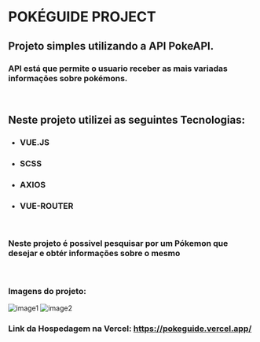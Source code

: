 # **POKÉGUIDE PROJECT**

## **Projeto simples utilizando a API PokeAPI.**
### API está que permite o usuario receber as mais variadas informações sobre pokémons.
<br>

## **Neste projeto utilizei as seguintes Tecnologias:**

* ### **VUE.JS**
* ### **SCSS**
* ### **AXIOS**
* ### **VUE-ROUTER**

<br>

### **Neste projeto é possivel pesquisar por um Pókemon que desejar e obtér informações sobre o mesmo**

<br>

### **Imagens do projeto:**

![image1](https://i.imgur.com/Im2Lyqn.jpg)
![image2](https://i.imgur.com/ye0lc4L.jpg)


### Link da Hospedagem na Vercel: **https://pokeguide.vercel.app/**






